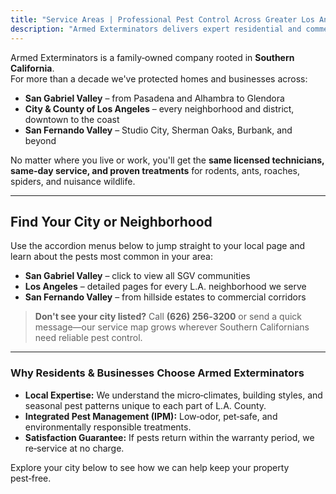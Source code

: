 ```yaml
---
title: "Service Areas | Professional Pest Control Across Greater Los Angeles"
description: "Armed Exterminators delivers expert residential and commercial pest control to the San Gabriel Valley, Los Angeles, the San Fernando Valley, and all surrounding communities."
---
```


Armed Exterminators is a family‑owned company rooted in **Southern California**.  
For more than a decade we've protected homes and businesses across:

* **San Gabriel Valley** – from Pasadena and Alhambra to Glendora  
* **City & County of Los Angeles** – every neighborhood and district, downtown to the coast  
* **San Fernando Valley** – Studio City, Sherman Oaks, Burbank, and beyond  

No matter where you live or work, you'll get the **same licensed technicians, same‑day service, and proven treatments** for rodents, ants, roaches, spiders, and nuisance wildlife.

---

## Find Your City or Neighborhood

Use the accordion menus below to jump straight to your local page and learn about the pests most common in your area:

* **San Gabriel Valley** – click to view all SGV communities  
* **Los Angeles** – detailed pages for every L.A. neighborhood we serve  
* **San Fernando Valley** – from hillside estates to commercial corridors  

> **Don't see your city listed?** Call **(626) 256‑3200** or send a quick message—our service map grows wherever Southern Californians need reliable pest control.

---

### Why Residents & Businesses Choose Armed Exterminators

* **Local Expertise:** We understand the micro‑climates, building styles, and seasonal pest patterns unique to each part of L.A. County.  
* **Integrated Pest Management (IPM):** Low‑odor, pet‑safe, and environmentally responsible treatments.  
* **Satisfaction Guarantee:** If pests return within the warranty period, we re‑service at no charge.

Explore your city below to see how we can help keep your property pest‑free.
